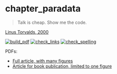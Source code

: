 # chapter_paradata

> Talk is cheap. Show me the code.

[Linus Torvalds, 2000](https://lkml.org/lkml/2000/8/25/132)

[![build_pdf](https://github.com/richelbilderbeek/chapter_paradata/actions/workflows/build_latex_dante_ev.yaml/badge.svg)](https://github.com/richelbilderbeek/chapter_paradata/actions/workflows/build_latex_dante_ev.yaml)
[![check_links](https://github.com/richelbilderbeek/chapter_paradata/actions/workflows/check_links.yaml/badge.svg?branch=task_3)](https://github.com/richelbilderbeek/chapter_paradata/actions/workflows/check_links.yaml)
[![check_spelling](https://github.com/richelbilderbeek/chapter_paradata/actions/workflows/check_spelling.yaml/badge.svg?branch=task_3)](https://github.com/richelbilderbeek/chapter_paradata/actions/workflows/check_spelling.yaml)

PDFs:

 * [Full article, with many figures](https://github.com/richelbilderbeek/chapter_paradata/releases/download/v0.4/article_normal.pdf)
 * [Article for book publication, limited to one figure](https://github.com/richelbilderbeek/chapter_paradata/releases/download/v0.4/article_springer.pdf)


